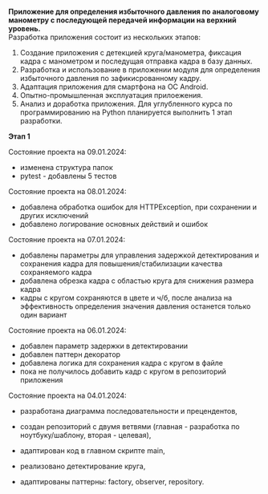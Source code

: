 **Приложение для определения избыточного давления по аналоговому манометру с последующей передачей информации на верхний уровень.**  
Разработка приложения состоит из нескольких этапов:
1. Создание приложения с детекцией круга/манометра, фиксация кадра с манометром и последущая отправка кадра в базу данных.
2. Разработка и использование в приложении модуля для определения избыточного давления по зафикисрованному кадру.
3. Адаптация приложения для смартфона на ОС Android.  
4. Опытно-промышленная эксплуатация прилоежения.
5. Анализ и доработка приложения.
Для углубленного курса по программированию на Python планируется выполнить 1 этап разработки.

**Этап 1**

Состояние проекта на 09.01.2024:  
* изменена структура папок
* pytest - добавлены 5 тестов  

Состояние проекта на 08.01.2024:  
* добавлена обработка ошибок для HTTPException, при сохранении и других исключений
* добавлено логирование основных действий и ошибок



Состояние проекта на 07.01.2024:  
* добавлены параметры для управления задержкой детектирования и сохранения кадра для повышения/стабилизации качества сохраняемого кадра  
* добавлена обрезка кадра с областью круга для снижения размера кадра
* кадры с кругом сохраняются в цвете и ч/б, после анализа на эффективность определения значения давления останется только один вариант

Состояние проекта на 06.01.2024:  
* добавлен параметр задержки в детектировании
* добавлен паттерн декоратор
* добавлена логика для сохранения кадра с кругом в файле
* пока не получилось добавить кадр с кругом в репозиторий приложения 


Состояние проекта на 04.01.2024:
* разработана диаграмма последовательности и прецендентов,
* создан репозиторий с двумя ветвями (главная - разработка по ноутбуку/шаблону, вторая - целевая),
* адаптирован код в главном скрипте main,

* реализовано детектирование круга,
* адаптированы паттерны: factory, observer, repository.
  